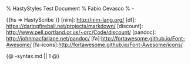 % HastyStyles Test Document
% Fabio Cevasco
% -

<style>
@import url('hastystyles.css');
@import url('hastystyles.badges.css');
@import url('hastystyles.notes.css');
@import url('hastystyles.icons.css');
@import url('hastystyles.links.css');
</style>

{{hs => HastyScribe }}
[nim]: http://nim-lang.org/
[df]: https://daringfireball.net/projects/markdown/
[discount]: http://www.pell.portland.or.us/~orc/Code/discount/
[pandoc]: http://johnmacfarlane.net/pandoc/
[fa]:http://fortawesome.github.io/Font-Awesome/
[fa-icons]:http://fortawesome.github.io/Font-Awesome/icons/

{@ -syntax.md || 1 @}
